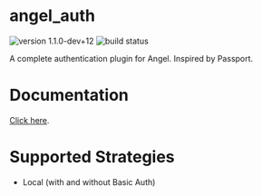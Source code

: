 # angel_auth

![version 1.1.0-dev+12](https://img.shields.io/badge/version-1.1.0--dev+12-red.svg)
![build status](https://travis-ci.org/angel-dart/auth.svg?branch=master)

A complete authentication plugin for Angel. Inspired by Passport.

# Documentation
[Click here](https://github.com/angel-dart/auth/wiki).

# Supported Strategies
* Local (with and without Basic Auth)
